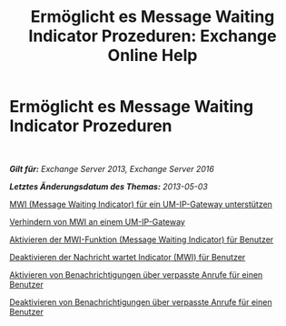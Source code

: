 ﻿---
title: 'Ermöglicht es Message Waiting Indicator Prozeduren: Exchange Online Help'
TOCTitle: Ermöglicht es Message Waiting Indicator Prozeduren
ms:assetid: 608082bc-015e-45ef-8ebc-f77465080381
ms:mtpsurl: https://technet.microsoft.com/de-de/library/Dn135233(v=EXCHG.150)
ms:contentKeyID: 54652690
ms.date: 05/23/2018
mtps_version: v=EXCHG.150
ms.translationtype: MT
---

# Ermöglicht es Message Waiting Indicator Prozeduren

 

_**Gilt für:** Exchange Server 2013, Exchange Server 2016_

_**Letztes Änderungsdatum des Themas:** 2013-05-03_

[MWI (Message Waiting Indicator) für ein UM-IP-Gateway unterstützen](https://technet.microsoft.com/de-de/library/Dd297995(v=EXCHG.150))

[Verhindern von MWI an einem UM-IP-Gateway](https://technet.microsoft.com/de-de/library/JJ673536(v=EXCHG.150))

[Aktivieren der MWI-Funktion (Message Waiting Indicator) für Benutzer](https://technet.microsoft.com/de-de/library/Dd335216(v=EXCHG.150))

[Deaktivieren der Nachricht wartet Indicator (MWI) für Benutzer](disable-message-waiting-indicator-mwi-for-users-exchange-2013-help.md)

[Aktivieren von Benachrichtigungen über verpasste Anrufe für einen Benutzer](enable-missed-call-notifications-for-a-user-exchange-2013-help.md)

[Deaktivieren von Benachrichtigungen über verpasste Anrufe für einen Benutzer](https://technet.microsoft.com/de-de/library/JJ673570(v=EXCHG.150))


